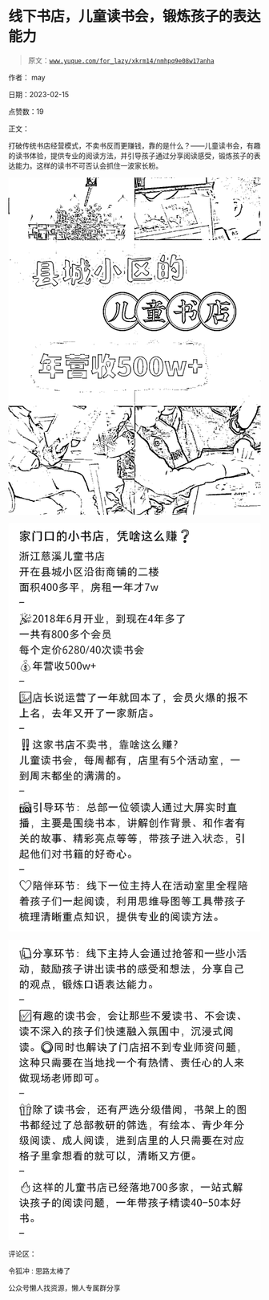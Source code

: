 # 线下书店，儿童读书会，锻炼孩子的表达能力

> 原文：[`www.yuque.com/for_lazy/xkrm14/nmhpq9e08w17anha`](https://www.yuque.com/for_lazy/xkrm14/nmhpq9e08w17anha)



作者： may



日期：2023-02-15



点赞数：19



正文：



打破传统书店经营模式，不卖书反而更赚钱，靠的是什么？——儿童读书会，有趣的读书体验，提供专业的阅读方法，并引导孩子通过分享阅读感受，锻炼孩子的表达能力。这样的读书不可否认会抓住一波家长粉。



![](img/aac50a87201fce5ff7b4e3bbb3af4745.png)  

![](img/8c62233081bc473947aef11e72fa9dc8.png)  

![](img/5abb4c56e154421611b06fe60055408e.png)  

评论区：



令狐冲 : 思路太棒了



公众号懒人找资源，懒人专属群分享

</ne-p></ne-p></ne-p>